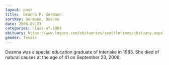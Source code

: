 ```yaml
---
layout: post
title:  Deanna R. Germann
sortKey: Germann, Deanna
date: 2006-09-23
categories: class-of-1983
obituary: https://www.legacy.com/obituaries/seattletimes/obituary.aspx?n=Deanna-Germann&pid=19374601
gender: female
---
```

Deanna was a special education graduate of Interlake in 1983. She died of natural causes at the age of 41 on September 23, 2006.
